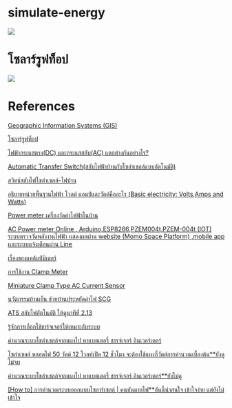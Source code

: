 # simulate-energy
![](https://sites.google.com/site/realworldmathematics/discrete-mathematics/Discrete%20Math%20ex.jpg?attredirects=0)
# โซลาร์รูฟท็อป
![](https://www.checkraka.com/uploaded/knowledge/article/1635186/01.png)
# References
[Geographic Information Systems (GIS)](https://sites.google.com/site/realworldmathematics/discrete-mathematics)

[โซลาร์รูฟท็อป](https://www.checkraka.com/house/article/111468/)

[ไฟฟ้ากระแสตรง(DC) และกระแสสลับ(AC) แตกต่างกันอย่างไร?](https://legatool.com/wp/12063/)


[ Automatic Transfer Switch(สลับไฟฟ้าบ้านกับโซล่าเซลล์แบบอัตโนมัติ)](https://www.youtube.com/watch?v=PnlVNb2I524)

[สวิทช์สลับไฟโซล่าเซลล์-ไฟบ้าน](https://www.youtube.com/watch?v=w_3py5iDpxY)

[อธิบายหน่วยพื้นฐานไฟฟ้า โวลต์ แอมป์และวัตต์คืออะไร (Basic electricity: Volts,Amps and Watts)](https://www.youtube.com/watch?v=0S6txWByxLU)

[Power meter เครื่องวัดค่าไฟฟ้าในบ้าน](https://www.youtube.com/watch?v=OR8op3rJGI8)

[AC Power meter Online , Arduino,ESP8266,PZEM004t,PZEM-004t (IOT) ระบบตรวจวัดพลังงานไฟฟ้า เเสดงผลผ่าน website (Momo Space Platform) ,mobile app เเละระบบเเจ้งเตือนผ่าน Line](https://www.lazada.co.th/products/ac-power-meter-online-arduinoesp8266pzem004tpzem-004t-iot-website-momo-space-platform-mobile-app-line-i1643468684-s7717424954.html)

[เรื่องของแคล้มป์มิเตอร์](http://www.praguynakorn.com/tips/13/%E0%B9%80%E0%B8%A3%E0%B8%B7%E0%B9%88%E0%B8%AD%E0%B8%87%E0%B8%82%E0%B8%AD%E0%B8%87%E0%B9%81%E0%B8%84%E0%B8%A5%E0%B9%89%E0%B8%A1%E0%B8%9B%E0%B9%8C%E0%B8%A1%E0%B8%B4%E0%B9%80%E0%B8%95%E0%B8%AD%E0%B8%A3%E0%B9%8C)

[การใช้งาน Clamp Meter](https://www.factomart.com/th/factomartblog/cat/test-equipment/post/application-of-clamp-meter/)

[Miniature Clamp Type AC Current Sensor](https://www.monotaro.co.th/p/62905282.html?utm_medium=cpc&utm_source=googleps&gclid=CjwKCAjwn6GGBhADEiwAruUcKpcrIVbYeetii0Ob9FpAyhBi4qRVD85bHL_THaSussjRbtP3YySyghoCPpMQAvD_BwE)

[นวัตกรรมบ้านเย็น ช่วยบ้านประหยัดค่าไฟ SCG](https://www.scgbuildingmaterials.com/th/ideas/home-story/bwh-3-innovation-decrease-electric-expense)

[ATS สลับไฟอัตโนมัติ ให้ดูนาทีที่ 2.13](https://www.youtube.com/watch?v=zbeJbHwIzSA)

[รู้จักการเลือกใช้ชาร์จเจอร์ให้เหมาะกับระบบ](https://www.youtube.com/watch?v=pdwM9UmUQS0)

[คำนวณระบบโชล่าเชลล์จากแผงไป หาแบตเตอรี่ ชารจ์เจอร์ อินเวอร์เตอร์](https://www.youtube.com/watch?v=6mGD8Sxwmis)

[โซล่าเซลล์​ หลอดไฟ 50 วัตต์ 12 โวลท์เปิด 12 ชั่วโมง จะต้องใช้แผงกี่​วัตต์​ การคำนวณเบื้องต้น**ยังดูไม่จบ](https://www.youtube.com/watch?v=7Pje9BbTVYs)

[คำนวณระบบโชล่าเชลล์จากแผงไป หาแบตเตอรี่ ชารจ์เจอร์ อินเวอร์เตอร์**ยังไม่ดู](https://www.youtube.com/watch?v=6mGD8Sxwmis)

[[How to] การคำนวณระบบออกแบบโซลาร์เซลล์ | คนบันดาลไฟ**อันนี้น่าสนใจ เข้าใจง่าย แต่ยังไม่เข้าใจ](https://www.youtube.com/watch?v=PiiqBfjEqec)


